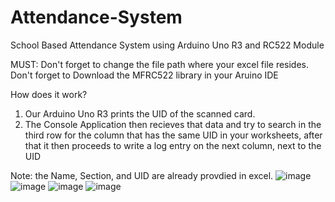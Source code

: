 # Attendance-System
School Based Attendance System using Arduino Uno R3 and RC522 Module

MUST:
Don't forget to change the file path where your excel file resides.
Don't forget to Download the MFRC522 library in your Aruino IDE

How does it work?
1. Our Arduino Uno R3 prints the UID of the scanned card.
2. The Console Application then recieves that data and try to search in the third row for the column that has the same UID in your worksheets, after that it then proceeds to write a log entry on the next column, next to the UID

Note: the Name, Section, and UID are already provdied in excel.
![image](https://github.com/zxcvgx/Attendance-System/assets/97776436/e2c55229-8f02-44b8-b115-d2e0fef2cc6d)
![image](https://github.com/zxcvgx/Attendance-System/assets/97776436/d81590fd-d44b-41ea-a177-5eba538735df)
![image](https://github.com/zxcvgx/Attendance-System/assets/97776436/8adb99fb-c6dc-4244-986d-fa38283b9639)
![image](https://github.com/zxcvgx/Attendance-System/assets/97776436/94df25f1-5d02-459e-b4af-ec87d99ab6e3)

